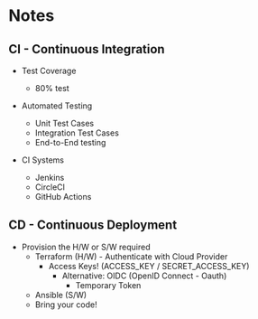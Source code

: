 # Notes

## CI - Continuous Integration

- Test Coverage
  - 80% test

- Automated Testing
  - Unit Test Cases
  - Integration Test Cases
  - End-to-End testing

- CI Systems
  - Jenkins
  - CircleCI
  - GitHub Actions

## CD - Continuous Deployment

- Provision the H/W or S/W required
  - Terraform (H/W) - Authenticate with Cloud Provider
    - Access Keys! (ACCESS_KEY / SECRET_ACCESS_KEY)
      - Alternative: OIDC (OpenID Connect - Oauth)
        - Temporary Token
  - Ansible (S/W)
  - Bring your code!
